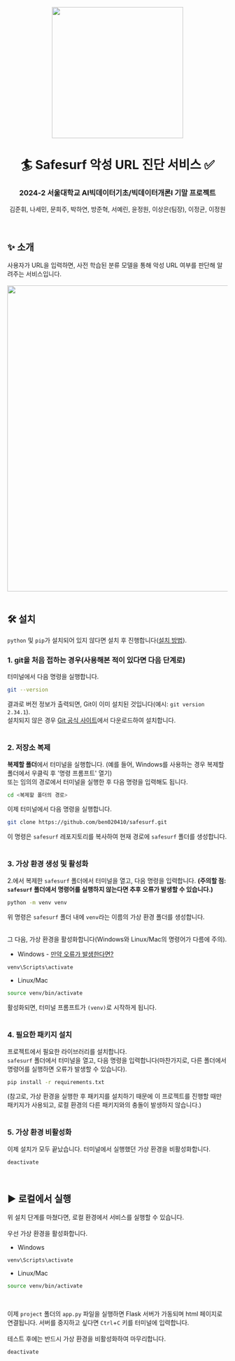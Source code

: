 <p align="center">
  <p align="center">
    <img src="https://github.com/user-attachments/assets/d7a2fc93-04e8-4a27-a995-9140fcd738cd" width="300">
  </p>
  <h1 align="center">🏄 Safesurf 악성 URL 진단 서비스 ✅</h1>
  <p align="center">
    <h3 align="center">2024-2 서울대학교 AI빅데이터기초/빅데이터개론I 기말 프로젝트</h3>
  </p>
  <p align="center">
    <a> 김준휘, 나세민, 문희주, 박하연, 방준혁, 서예린, 윤정원, 이상은(팀장), 이정균, 이정원 </a>
  </p>
</p>
<br>

## :sparkles: 소개
사용자가 URL을 입력하면, 사전 학습된 분류 모델을 통해 악성 URL 여부를 판단해 알려주는 서비스입니다. <br>
<br>
<img src="https://github.com/user-attachments/assets/261ea884-6e4c-49f3-9550-91b773dc5010" width="700"/>
<br>
<br>

## :hammer_and_wrench: 설치
`python` 및 `pip`가 설치되어 있지 않다면 설치 후 진행합니다([설치 방법](https://heytech.tistory.com/318)).

### 1. git을 처음 접하는 경우(사용해본 적이 있다면 다음 단계로)
터미널에서 다음 명령을 실행합니다. <br>
```bash
git --version
```
결과로 버전 정보가 출력되면, Git이 이미 설치된 것입니다(예시: `git version 2.34.1`). <br>
설치되지 않은 경우 [Git 공식 사이트](https://git-scm.com/)에서 다운로드하여 설치합니다. <br>
<br>

### 2. 저장소 복제
**복제할 폴더**에서 터미널을 실행합니다. (예를 들어, Windows를 사용하는 경우 복제할 폴더에서 우클릭 후 '명령 프롬프트' 열기) <br>
또는 임의의 경로에서 터미널을 실행한 후 다음 명령을 입력해도 됩니다. <br>
```bash
cd <복제할 폴더의 경로>
```
이제 터미널에서 다음 명령을 실행합니다. <br>
```bash
git clone https://github.com/ben020410/safesurf.git
```
이 명령은 `safesurf` 레포지토리를 복사하여 현재 경로에 `safesurf` 폴더를 생성합니다. <br>
<br>

### 3. 가상 환경 생성 및 활성화
2.에서 복제한 `safesurf` 폴더에서 터미널을 열고, 다음 명령을 입력합니다.
**(주의할 점: `safesurf` 폴더에서 명령어를 실행하지 않는다면 추후 오류가 발생할 수 있습니다.)** <br>
```bash
python -m venv venv
```
위 명령은 `safesurf` 폴더 내에 `venv`라는 이름의 가상 환경 폴더를 생성합니다. <br>
<br>

그 다음, 가상 환경을 활성화합니다(Windows와 Linux/Mac의 명령어가 다름에 주의). <br>

- Windows - [만약 오류가 발생한다면?](https://github.com/ben020410/safesurf/issues/1)
```bash
venv\Scripts\activate
```
- Linux/Mac
```bash
source venv/bin/activate
```
활성화되면, 터미널 프롬프트가 `(venv)`로 시작하게 됩니다. <br>
<br>

### 4. 필요한 패키지 설치
프로젝트에서 필요한 라이브러리를 설치합니다. <br>
`safesurf` 폴더에서 터미널을 열고, 다음 명령을 입력합니다(마찬가지로, 다른 폴더에서 명령어를 실행하면 오류가 발생할 수 있습니다). <br>
```bash
pip install -r requirements.txt
```
(참고로, 가상 환경을 실행한 후 패키지를 설치하기 때문에 이 프로젝트를 진행할 때만 패키지가 사용되고, 로컬 환경의 다른 패키지와의 충돌이 발생하지 않습니다.) <br>
<br>

### 5. 가상 환경 비활성화
이제 설치가 모두 끝났습니다. 터미널에서 실행했던 가상 환경을 비활성화합니다. <br>
```
deactivate
```
<br>

## :arrow_forward: 로컬에서 실행
위 설치 단계를 마쳤다면, 로컬 환경에서 서비스를 실행할 수 있습니다. <br> <br>
우선 가상 환경을 활성화합니다.
- Windows
```bash
venv\Scripts\activate
```
- Linux/Mac
```bash
source venv/bin/activate
```
<br>

이제 `project` 폴더의 `app.py` 파일을 실행하면 Flask 서버가 가동되며 html 페이지로 연결됩니다. 서버를 중지하고 싶다면 `Ctrl`+`C` 키를 터미널에 입력합니다. <br>
<br>
테스트 후에는 반드시 가상 환경을 비활성화하여 마무리합니다.
```bash
deactivate
```
